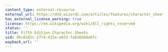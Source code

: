 ```yaml
---
content_type: external-resource
external_url: https://dnd.wizards.com/articles/features/character_sheets
has_external_license_warning: true
license: https://en.wikipedia.org/wiki/All_rights_reserved
status: ''
title: Fifth Edition Character Sheets
uid: 96c0282c-2774-415a-a653-fa836b0de6fc
wayback_url: ''
---
```

